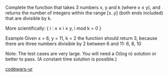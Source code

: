 Complete the function that takes 3 numbers x, y and k (where x ≤ y), and returns the number of integers within the range [x..y] (both ends included) that are divisible by k.

More scientifically: { i : x ≤ i ≤ y, i mod k = 0 }

Example
Given x = 6, y = 11, k = 2 the function should return 3, because there are three numbers divisible by 2 between 6 and 11: 6, 8, 10

Note: The test cases are very large. You will need a O(log n) solution or better to pass. (A constant time solution is possible.)

[codewars-ur](https://www.codewars.com/kata/55a5c82cd8e9baa49000004c/go)